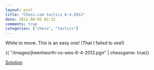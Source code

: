 ```yaml
---
layout: post
title: "Chess.com tactics 6-4-2012"
date: 2012-06-05 02:32
comments: true
categories: ["chess", "tactics"]
---
```

White to move. This is an easy one! (That I failed to see!)

{{ "/images/jtwentworth-vs-wes-6-4-2012.pgn" | chessgame: true}}

<a href="/chess.com-tactics-solution-6-4-2012">Solution</a>
